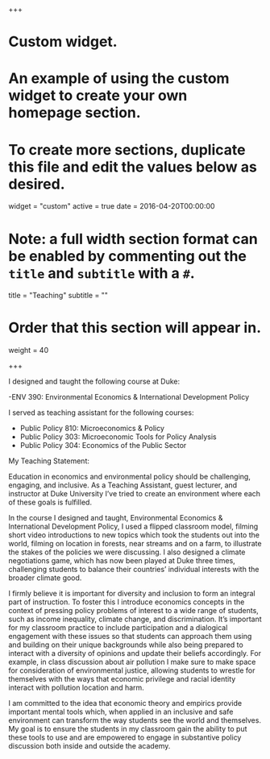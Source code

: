 +++
# Custom widget.
# An example of using the custom widget to create your own homepage section.
# To create more sections, duplicate this file and edit the values below as desired.
widget = "custom"
active = true
date = 2016-04-20T00:00:00

# Note: a full width section format can be enabled by commenting out the `title` and `subtitle` with a `#`.
title = "Teaching"
subtitle = ""

# Order that this section will appear in.
weight = 40

+++

I designed and taught the following course at Duke:

-ENV 390: Environmental Economics & International Development Policy 

I served as teaching assistant for the following courses:

- Public Policy 810: Microeconomics & Policy
- Public Policy 303: Microeconomic Tools for Policy Analysis
- Public Policy 304: Economics of the Public Sector

My Teaching Statement:

Education in economics and environmental policy should be challenging, engaging, and inclusive. As a Teaching Assistant, guest lecturer, and instructor at Duke University I’ve tried to create an environment where each of these goals is fulfilled.

In the course I designed and taught, Environmental Economics & International Development Policy, I used a flipped classroom model, filming short video introductions to new topics which took the students out into the world, filming on location in forests, near streams and on a farm, to illustrate the stakes of the policies we were discussing. I also designed a climate negotiations game, which has now been played at Duke three times, challenging students to balance their countries’ individual interests with the broader climate good.

I firmly believe it is important for diversity and inclusion to form an integral part of instruction. To foster this I introduce economics concepts in the context of pressing policy problems of interest to a wide range of students, such as income inequality, climate change, and discrimination. It’s important for my classroom practice to include participation and a dialogical engagement with these issues so that students can approach them using and building on their unique backgrounds while also being prepared to interact with a diversity of opinions and update their beliefs accordingly. For example, in class discussion about air pollution I make sure to make space for consideration of environmental justice, allowing students to wrestle for themselves with the ways that economic privilege and racial identity interact with pollution location and harm.

I am committed to the idea that economic theory and empirics provide important mental tools which, when applied in an inclusive and safe environment can transform the way students see the world and themselves. My goal is to ensure the students in my classroom gain the ability to put these tools to use and are empowered to engage in substantive policy discussion both inside and outside the academy.


